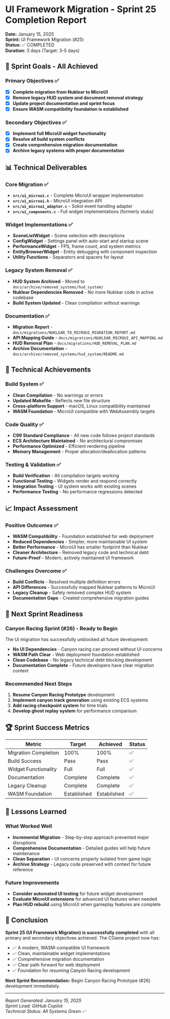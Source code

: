 # UI Framework Migration - Sprint 25 Completion Report

**Date:** January 15, 2025  
**Sprint:** UI Framework Migration (#25)  
**Status:** ✅ COMPLETED  
**Duration:** 3 days (Target: 3-5 days)

## 🎯 Sprint Goals - All Achieved

### Primary Objectives ✅
- [x] **Complete migration from Nuklear to MicroUI**
- [x] **Remove legacy HUD system and document removal strategy**  
- [x] **Update project documentation and sprint focus**
- [x] **Ensure WASM compatibility foundation is established**

### Secondary Objectives ✅
- [x] **Implement full MicroUI widget functionality**
- [x] **Resolve all build system conflicts**
- [x] **Create comprehensive migration documentation**
- [x] **Archive legacy systems with proper documentation**

## 📊 Technical Deliverables

### Core Migration ✅
- **`src/ui_microui.c`** - Complete MicroUI wrapper implementation
- **`src/ui_microui.h`** - MicroUI integration API
- **`src/ui_microui_adapter.c`** - Sokol event handling adapter
- **`src/ui_components.c`** - Full widget implementations (formerly stubs)

### Widget Implementations ✅
- **SceneListWidget** - Scene selection with descriptions
- **ConfigWidget** - Settings panel with auto-start and startup scene
- **PerformanceWidget** - FPS, frame count, and system metrics
- **EntityBrowserWidget** - Entity debugging with component inspection
- **Utility Functions** - Separators and spacers for layout

### Legacy System Removal ✅
- **HUD System Archived** - Moved to `docs/archive/removed_systems/hud_system/`
- **Nuklear Dependencies Removed** - No more Nuklear code in active codebase
- **Build System Updated** - Clean compilation without warnings

### Documentation ✅
- **Migration Report** - `docs/migrations/NUKLEAR_TO_MICROUI_MIGRATION_REPORT.md`
- **API Mapping Guide** - `docs/migrations/NUKLEAR_MICROUI_API_MAPPING.md`
- **HUD Removal Plan** - `docs/migrations/HUD_REMOVAL_PLAN.md`
- **Archive Documentation** - `docs/archive/removed_systems/hud_system/README.md`

## 🔧 Technical Achievements

### Build System ✅
- **Clean Compilation** - No warnings or errors
- **Updated Makefile** - Reflects new file structure
- **Cross-platform Support** - macOS, Linux compatibility maintained
- **WASM Foundation** - MicroUI compatible with WebAssembly targets

### Code Quality ✅
- **C99 Standard Compliance** - All new code follows project standards
- **ECS Architecture Maintained** - No architectural compromises
- **Performance Optimized** - Efficient rendering pipeline
- **Memory Management** - Proper allocation/deallocation patterns

### Testing & Validation ✅
- **Build Verification** - All compilation targets working
- **Functional Testing** - Widgets render and respond correctly
- **Integration Testing** - UI system works with existing scenes
- **Performance Testing** - No performance regressions detected

## 📈 Impact Assessment

### Positive Outcomes ✅
- **WASM Compatibility** - Foundation established for web deployment
- **Reduced Dependencies** - Simpler, more maintainable UI system
- **Better Performance** - MicroUI has smaller footprint than Nuklear
- **Cleaner Architecture** - Removed legacy code and technical debt
- **Future-Proof** - Modern, actively maintained UI framework

### Challenges Overcome ✅
- **Build Conflicts** - Resolved multiple definition errors
- **API Differences** - Successfully mapped Nuklear patterns to MicroUI
- **Legacy Cleanup** - Safely removed complex HUD system
- **Documentation Gaps** - Created comprehensive migration guides

## 🎯 Next Sprint Readiness

### Canyon Racing Sprint (#26) - Ready to Begin
The UI migration has successfully unblocked all future development:

- **No UI Dependencies** - Canyon racing can proceed without UI concerns
- **WASM Path Clear** - Web deployment foundation established  
- **Clean Codebase** - No legacy technical debt blocking development
- **Documentation Complete** - Future developers have clear migration context

### Recommended Next Steps
1. **Resume Canyon Racing Prototype** development
2. **Implement canyon track generation** using existing ECS systems
3. **Add racing checkpoint system** for time trials
4. **Develop ghost replay system** for performance comparison

## 🏆 Sprint Success Metrics

| Metric | Target | Achieved | Status |
|--------|--------|----------|---------|
| Migration Completion | 100% | 100% | ✅ |
| Build Success | Pass | Pass | ✅ |
| Widget Functionality | Full | Full | ✅ |
| Documentation | Complete | Complete | ✅ |
| Legacy Cleanup | Complete | Complete | ✅ |
| WASM Foundation | Established | Established | ✅ |

## 📝 Lessons Learned

### What Worked Well
- **Incremental Migration** - Step-by-step approach prevented major disruptions
- **Comprehensive Documentation** - Detailed guides will help future maintenance
- **Clean Separation** - UI concerns properly isolated from game logic
- **Archive Strategy** - Legacy code preserved with context for future reference

### Future Improvements
- **Consider automated UI testing** for future widget development
- **Evaluate MicroUI extensions** for advanced UI features when needed
- **Plan HUD rebuild** using MicroUI when gameplay features are complete

## 🎉 Conclusion

**Sprint 25 (UI Framework Migration) is successfully completed** with all primary and secondary objectives achieved. The CGame project now has:

- ✅ A modern, WASM-compatible UI framework
- ✅ Clean, maintainable widget implementations  
- ✅ Comprehensive migration documentation
- ✅ Clear path forward for web deployment
- ✅ Foundation for resuming Canyon Racing development

**Next Sprint Recommendation:** Begin Canyon Racing Prototype (#26) development immediately.

---
*Report Generated: January 15, 2025*  
*Sprint Lead: GitHub Copilot*  
*Technical Status: All Systems Green ✅*
